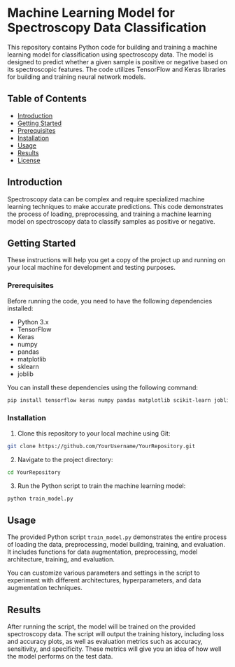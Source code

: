 # Machine Learning Model for Spectroscopy Data Classification

This repository contains Python code for building and training a machine learning model for classification using spectroscopy data. The model is designed to predict whether a given sample is positive or negative based on its spectroscopic features. The code utilizes TensorFlow and Keras libraries for building and training neural network models.

## Table of Contents
- [Introduction](#introduction)
- [Getting Started](#getting-started)
- [Prerequisites](#prerequisites)
- [Installation](#installation)
- [Usage](#usage)
- [Results](#results)
- [License](#license)

## Introduction

Spectroscopy data can be complex and require specialized machine learning techniques to make accurate predictions. This code demonstrates the process of loading, preprocessing, and training a machine learning model on spectroscopy data to classify samples as positive or negative.

## Getting Started

These instructions will help you get a copy of the project up and running on your local machine for development and testing purposes.

### Prerequisites

Before running the code, you need to have the following dependencies installed:

- Python 3.x
- TensorFlow
- Keras
- numpy
- pandas
- matplotlib
- sklearn
- joblib

You can install these dependencies using the following command:

```bash
pip install tensorflow keras numpy pandas matplotlib scikit-learn joblib
```

### Installation

1. Clone this repository to your local machine using Git:

```bash
git clone https://github.com/YourUsername/YourRepository.git
```

2. Navigate to the project directory:

```bash
cd YourRepository
```

3. Run the Python script to train the machine learning model:

```bash
python train_model.py
```

## Usage

The provided Python script `train_model.py` demonstrates the entire process of loading the data, preprocessing, model building, training, and evaluation. It includes functions for data augmentation, preprocessing, model architecture, training, and evaluation.

You can customize various parameters and settings in the script to experiment with different architectures, hyperparameters, and data augmentation techniques.

## Results

After running the script, the model will be trained on the provided spectroscopy data. The script will output the training history, including loss and accuracy plots, as well as evaluation metrics such as accuracy, sensitivity, and specificity. These metrics will give you an idea of how well the model performs on the test data.
